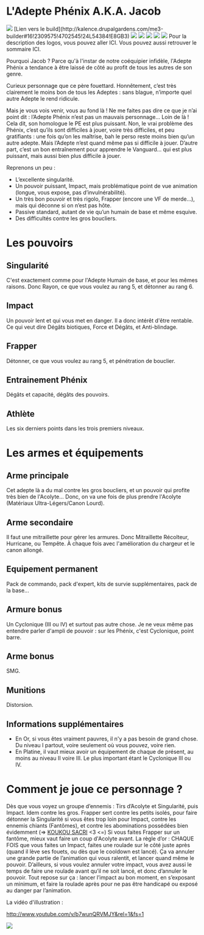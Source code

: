L'Adepte Phénix A.K.A. Jacob
============================

<img src="http://i.imgur.com/f6eZqAL.png" />
[Lien vers le build](http://kalence.drupalgardens.com/me3-builder#16!2309575!4702545!24L54384!E8GB3)


<img src="https://raw.githubusercontent.com/tst2005/me3/master/static/img/logo1-or-et-platine.png" />
<img src="https://raw.githubusercontent.com/tst2005/me3/master/static/img/logo2-2etoiles.png" />
<img src="https://raw.githubusercontent.com/tst2005/me3/master/static/img/logo3-orange.png" />
<img src="https://raw.githubusercontent.com/tst2005/me3/master/static/img/logo4-2etoiles.png" />
<img src="https://raw.githubusercontent.com/tst2005/me3/master/static/img/logo5-3etoiles.png" />
Pour la description des logos, vous pouvez aller ICI. Vous pouvez aussi retrouver le sommaire ICI.

Pourquoi Jacob ? Parce qu'à l'instar de notre coéquipier infidèle, l'Adepte Phénix a tendance à être laissé de côté au profit de tous les autres de son genre.

Curieux personnage que ce père fouettard. Honnêtement, c’est très clairement le moins bon de tous les Adeptes : sans blague, n’importe quel autre Adepte le rend ridicule.

Mais je vous vois venir, vous au fond là ! Ne me faites pas dire ce que je n’ai point dit : l’Adepte Phénix n’est pas un mauvais personnage… Loin de là ! Cela dit, son homologue le PE est plus puissant.
Non, le vrai problème des Phénix, c’est qu’ils sont difficiles à jouer, voire très difficiles, et peu gratifiants : une fois qu’on les maîtrise, bah le perso reste moins bien qu’un autre adepte.
Mais l’Adepte n’est quand même pas si difficile à jouer. D’autre part, c’est un bon entraînement pour apprendre le Vanguard… qui est plus puissant, mais aussi bien plus difficile à jouer.

Reprenons un peu :
 * L’excellente singularité.
 * Un pouvoir puissant, Impact, mais problématique point de vue animation (longue, vous expose, pas d’invulnérabilité).
 * Un très bon pouvoir et très rigolo, Frapper (encore une VF de merde...), mais qui déconne si on n’est pas hôte.
 * Passive standard, autant de vie qu’un humain de base et même esquive.
 * Des difficultés contre les gros boucliers.

Les pouvoirs
============

## Singularité

C'est exactement comme pour l'Adepte Humain de base, et pour les mêmes raisons. Donc Rayon, ce que vous voulez au rang 5, et détonner au rang 6.

## Impact

Un pouvoir lent et qui vous met en danger. Il a donc intérêt d'être rentable. Ce qui veut dire Dégâts biotiques, Force et Dégâts, et Anti-blindage.

## Frapper

Détonner, ce que vous voulez au rang 5, et pénétration de bouclier.

## Entrainement Phénix

Dégâts et capacité, dégâts des pouvoirs.

## Athlète

Les six derniers points dans les trois premiers niveaux.

Les armes et équipements
========================

## Arme principale

Cet adepte là a du mal contre les gros boucliers, et un pouvoir qui profite très bien de l'Acolyte... Donc, on va une fois de plus prendre l'Acolyte (Matériaux Ultra-Légers/Canon Lourd).

## Arme secondaire

Il faut une mitraillette pour gérer les armures. Donc Mitraillette Récolteur, Hurricane, ou Tempête. À chaque fois avec l'amélioration du chargeur et le canon allongé.


## Equipement permanent

Pack de commando, pack d'expert, kits de survie supplémentaires, pack de la base...

## Armure bonus

Un Cyclonique (III ou IV) et surtout pas autre chose. Je ne veux même pas entendre parler d'ampli de pouvoir : sur les Phénix, c'est Cyclonique, point barre.

## Arme bonus

SMG.

## Munitions

Distorsion.

## Informations supplémentaires

 * En Or, si vous êtes vraiment pauvres, il n'y a pas besoin de grand chose. Du niveau I partout, voire seulement où vous pouvez, voire rien.
 * En Platine, il vaut mieux avoir un équipement de chaque de présent, au moins au niveau II voire III. Le plus important étant le Cyclonique III ou IV.

Comment je joue ce personnage ?
===============================

Dès que vous voyez un groupe d’ennemis : Tirs d’Acolyte et Singularité, puis Impact. Idem contre les gros.
Frapper sert contre les petits isolés, pour faire détonner la Singularité si vous êtes trop loin pour Impact, contre les ennemis chiants (Fantômes), et contre les abominations possédées bien évidemment (=> [KOUKOU SACRI](https://www.youtube.com/watch?v=GALndTR-FI0) <3 <=)
Si vous faites Frapper sur un fantôme, mieux vaut faire un coup d'Acolyte avant.
La règle d’or : CHAQUE FOIS que vous faites un Impact, faites une roulade sur le côté juste après (quand il lève ses fouets, ou dès que le cooldown est lancé). Ça va annuler une grande partie de l’animation qui vous ralentit, et lancer quand même le pouvoir. D’ailleurs, si vous voulez annuler votre impact, vous avez aussi le temps de faire une roulade avant qu’il ne soit lancé, et donc d’annuler le pouvoir.
Tout repose sur ça : lancer l’impact au bon moment, en s’exposant un minimum, et faire la roulade après pour ne pas être handicapé ou exposé au danger par l’animation. 

La vidéo d'illustration :

http://www.youtube.com/v/b7wunQRVMJY&rel=1&fs=1

<img src="http://s7.postimg.org/7fid6b2gr/smash.jpg" />
